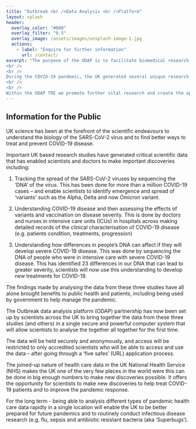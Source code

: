 ```yaml
---
title: "Outbreak <br />Data Analysis <br />Platform"
layout: splash
header:
  overlay_color: "#000"
  overlay_filter: "0.5"
  overlay_image: /assets/images/unsplash-image-1.jpg
  actions:
    - label: "Enquire for further information"
      url: /contact/
excerpt: "The purpose of the ODAP is to facilitate biomedical research to advance understanding of disease caused by emerging or re-emerging pathogens.
<br />
<br />
During the COVID-19 pandemic, the UK generated several unique research data assets that have enabled critical discoveries and have shaped the COVID-19 response in the UK and around the world. ODAP is now in the process of unifying these data assets along with human and viral genomes within the ODAP trusted research environment (TRE). Beyond COVID-19 the ODAP will focus on emerging or re-emerging infectious agents, therapy-resistant forms of existing infectious agents or other exposures of public health interest.
<br />
<br />
Within the ODAP TRE we promote further vital research and create the oppertunity for further critical discoveries by creating additional data linkages, automating data flows and analyses, and by democratising access to UK research datasets."
---
```


## Information for the Public
UK science has been at the forefront of the scientific endeavours to understand the biology of the SARS-CoV-2 virus and to find better ways to treat and prevent COVID-19 disease.  

Important UK based research studies have generated critical scientific data that has enabled scientists and doctors to make important discoveries including: 

1. Tracking the spread of the SARS-CoV-2 viruses by sequencing the ‘DNA’ of the virus. This has been done for more than a million COVID-19 cases – and enable scientists to identify emergence and spread of ‘variants’ such as the Alpha, Delta and now Omicron variant.  

2. Understanding COVID-19 disease and then assessing the effects of variants and vaccination on disease severity. This is done by doctors and nurses in intensive care units (ICUs) in hospitals across making detailed records of the clinical characterisation of COVID-19 disease (e.g. patients condition, treatments, progression)  

3. Understanding how differences in people’s DNA can affect if they will develop severe COVID-19 disease. This was done by sequencing the DNA of people who were in intensive care with severe COVID-19 disease. This has identified 23 differences in our DNA that can lead to greater severity, scientists will now use this understanding to develop new treatments for COVID-19. 

The findings made by analysing the data from these three studies have all alone brought benefits to public health and patients, including being used by government to help manage the pandemic. 

The Outbreak data analysis platform (ODAP) partnership has now been set up by scientists across the UK to bring together the data from these three studies (and others) in a single secure and powerful computer system that will allow scientists to analyse the together all together for the first time.  

The data will be held securely and anonymously, and access will be restricted to only accredited scientists who will be able to access and use the data – after going through a ‘five safes’ (URL) application process. 

The joined-up nature of health care data in the UK National Health Service (NHS) makes the UK one of the very few places in the world were this can be done in big enough numbers to make new discoveries possible. It offers the opportunity for scientists to make new discoveries to help treat COVID-19 patients and to improve the pandemic response.  

For the long term - being able to analysis different types of pandemic health care data rapidly in a single location will enable the UK to be better prepared for future pandemics and to routinely conduct infectious disease research (e.g. flu, sepsis and antibiotic resistant bacteria (aka ‘Superbugs’).
